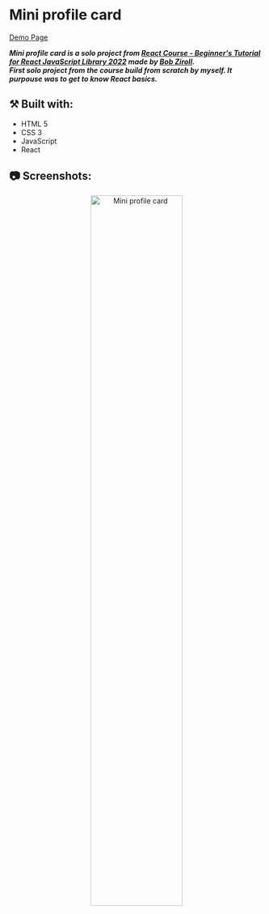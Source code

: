 # Mini profile card

[Demo Page](https://wiktorw0.github.io/mini-profile-card/)

***Mini profile card is a solo project from [React Course - Beginner's Tutorial for React JavaScript Library 2022](https://www.youtube.com/watch?v=bMknfKXIFA8) made by [Bob Ziroll](https://github.com/bobziroll).***
</br>
***First solo project from the course build from scratch by myself. It purpouse was to get to know React basics.***
</br>


## ⚒️ Built with:
- HTML 5
- CSS 3
- JavaScript
- React

## 📷 Screenshots:
<p align="center">
<img src="https://i.imgur.com/ZVf7iXq.png" height="60%" width="60%" alt="Mini profile card"/>
<br />
